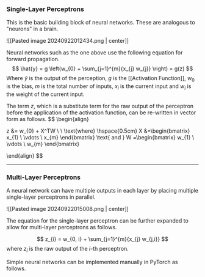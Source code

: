### Single-Layer Perceptrons

This is the basic building block of neural networks. These are analogous to "neurons" in a brain.

![[Pasted image 20240922012434.png | center]]

Neural networks such as the one above use the following equation for forward propagation.
$$
\hat{y} = g \left(w_{0} + \sum_{j=1}^{m}{x_{j} w_{j}} \right) = g(z)
$$
Where $\hat{y}$ is the output of the perception, $g$ is the [[Activation Function]],  $w_{0}$ is the bias, $m$ is the total number of inputs, $x_{i}$ is the current input and $w_{i}$ is the weight of the current input.

The term $z$, which is a substitute term for the raw output of the perceptron before the application of the activation function, can be re-written in vector form as follows.
$$
\begin{align}

z &= w_{0} + X^TW  \\ \\
\text{where} \hspace{0.5cm} X &=\begin{bmatrix}
           x_{1} \\
           \vdots \\
           x_{m}
\end{bmatrix}
\text{ and }
W =\begin{bmatrix}
           w_{1} \\
           \vdots \\
           w_{m}
\end{bmatrix}

\end{align}
$$

---
### Multi-Layer Perceptrons

A neural network can have multiple outputs in each layer by placing multiple single-layer perceptrons in parallel.

![[Pasted image 20240922015008.png | center]]

The equation for the single-layer perceptron can be further expanded to allow for multi-layer perceptrons as follows.

$$
z_{i} = w_{0, i} + \sum_{j=1}^{m}{x_{j} w_{j,i}}
$$
where $z_{i}$ is the raw output of the $i\text{-th}$ perceptron.

Simple neural networks can be implemented manually in PyTorch as follows.